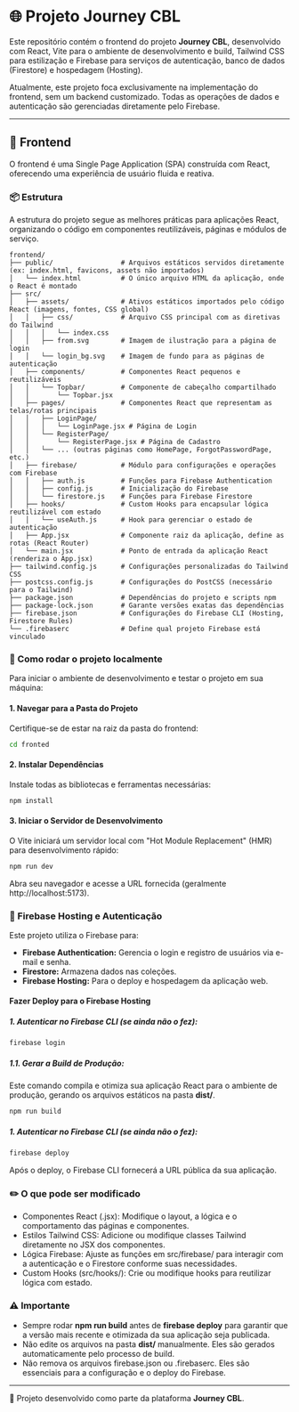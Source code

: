 
# 🌐 Projeto Journey CBL

Este repositório contém o frontend do projeto **Journey CBL**, desenvolvido com React, Vite para o ambiente de desenvolvimento e build, Tailwind CSS para estilização e Firebase para serviços de autenticação, banco de dados (Firestore) e hospedagem (Hosting).

Atualmente, este projeto foca exclusivamente na implementação do frontend, sem um backend customizado. Todas as operações de dados e autenticação são gerenciadas diretamente pelo Firebase.

---

## 🧩 Frontend

O frontend é uma Single Page Application (SPA) construída com React, oferecendo uma experiência de usuário fluida e reativa.

### 📦 Estrutura

A estrutura do projeto segue as melhores práticas para aplicações React, organizando o código em componentes reutilizáveis, páginas e módulos de serviço.

```
frontend/
├── public/                 # Arquivos estáticos servidos diretamente (ex: index.html, favicons, assets não importados)
│   └── index.html          # O único arquivo HTML da aplicação, onde o React é montado
├── src/
│   ├── assets/             # Ativos estáticos importados pelo código React (imagens, fontes, CSS global)
│   │   ├── css/            # Arquivo CSS principal com as diretivas do Tailwind
│   │   │   └── index.css
│   │   ├── from.svg        # Imagem de ilustração para a página de login
│   │   └── login_bg.svg    # Imagem de fundo para as páginas de autenticação
│   ├── components/         # Componentes React pequenos e reutilizáveis
│   │   └── Topbar/         # Componente de cabeçalho compartilhado
│   │       └── Topbar.jsx
│   ├── pages/              # Componentes React que representam as telas/rotas principais
│   │   ├── LoginPage/
│   │   │   └── LoginPage.jsx # Página de Login
│   │   └── RegisterPage/
│   │       └── RegisterPage.jsx # Página de Cadastro
│   │   └── ... (outras páginas como HomePage, ForgotPasswordPage, etc.)
│   ├── firebase/           # Módulo para configurações e operações com Firebase
│   │   ├── auth.js         # Funções para Firebase Authentication
│   │   ├── config.js       # Inicialização do Firebase
│   │   └── firestore.js    # Funções para Firebase Firestore
│   ├── hooks/              # Custom Hooks para encapsular lógica reutilizável com estado
│   │   └── useAuth.js      # Hook para gerenciar o estado de autenticação
│   ├── App.jsx             # Componente raiz da aplicação, define as rotas (React Router)
│   └── main.jsx            # Ponto de entrada da aplicação React (renderiza o App.jsx)
├── tailwind.config.js      # Configurações personalizadas do Tailwind CSS
├── postcss.config.js       # Configurações do PostCSS (necessário para o Tailwind)
├── package.json            # Dependências do projeto e scripts npm
├── package-lock.json       # Garante versões exatas das dependências
├── firebase.json           # Configurações do Firebase CLI (Hosting, Firestore Rules)
└── .firebaserc             # Define qual projeto Firebase está vinculado
```

### 🚀 Como rodar o projeto localmente

Para iniciar o ambiente de desenvolvimento e testar o projeto em sua máquina:

#### 1. Navegar para a Pasta do Projeto
Certifique-se de estar na raiz da pasta do frontend:

```bash
cd fronted
```

#### 2. Instalar Dependências
Instale todas as bibliotecas e ferramentas necessárias:

```bash
npm install
```

#### 3. Iniciar o Servidor de Desenvolvimento
O Vite iniciará um servidor local com "Hot Module Replacement" (HMR) para desenvolvimento rápido:

```bash
npm run dev
```

Abra seu navegador e acesse a URL fornecida (geralmente http://localhost:5173).

### 🔐 Firebase Hosting e Autenticação
Este projeto utiliza o Firebase para:

- **Firebase Authentication:** Gerencia o login e registro de usuários via e-mail e senha.
- **Firestore:** Armazena dados nas coleções.
- **Firebase Hosting:** Para o deploy e hospedagem da aplicação web.

#### Fazer Deploy para o Firebase Hosting

##### 1. Autenticar no Firebase CLI (se ainda não o fez):

```bash
firebase login
```

  ##### 1.1. Gerar a Build de Produção:
  Este comando compila e otimiza sua aplicação React para o ambiente de produção, gerando os arquivos estáticos na pasta **dist/**.

  ```bash
  npm run build
  ```

##### 1. Autenticar no Firebase CLI (se ainda não o fez):

```bash
firebase deploy
```
Após o deploy, o Firebase CLI fornecerá a URL pública da sua aplicação.

### ✏️ O que pode ser modificado

- Componentes React (.jsx): Modifique o layout, a lógica e o comportamento das páginas e componentes.
- Estilos Tailwind CSS: Adicione ou modifique classes Tailwind diretamente no JSX dos componentes.
- Lógica Firebase: Ajuste as funções em src/firebase/ para interagir com a autenticação e o Firestore conforme suas necessidades.
- Custom Hooks (src/hooks/): Crie ou modifique hooks para reutilizar lógica com estado.

### ⚠️ Importante

- Sempre rodar **npm run build** antes de **firebase deploy** para garantir que a versão mais recente e otimizada da sua aplicação seja publicada.
- Não edite os arquivos na pasta **dist/** manualmente. Eles são gerados automaticamente pelo processo de build.
- Não remova os arquivos firebase.json ou .firebaserc. Eles são essenciais para a configuração e o deploy do Firebase.

---

🧠 Projeto desenvolvido como parte da plataforma **Journey CBL**.
